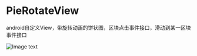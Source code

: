 # PieRotateView
android自定义View，带旋转动画的饼状图，区块点击事件接口，滑动到某一区块事件接口  

![Image text](https://github.com/AndroidCloud/PieRotateView/blob/master/DemoImg/GIF.gif)

